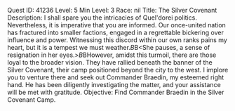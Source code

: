 Quest ID: 41236
Level: 5
Min Level: 3
Race: nil
Title: The Silver Covenant
Description: I shall spare you the intricacies of Quel'dorei politics. Nevertheless, it is imperative that you are informed. Our once-united nation has fractured into smaller factions, engaged in a regrettable bickering over influence and power. Witnessing this discord within our own ranks pains my heart, but it is a tempest we must weather.$B$B<She pauses, a sense of resignation in her eyes.>$B$BHowever, amidst this turmoil, there are those loyal to the broader vision. They have rallied beneath the banner of the Silver Covenant, their camp positioned beyond the city to the west. I implore you to venture there and seek out Commander Braedin, my esteemed right hand. He has been diligently investigating the matter, and your assistance will be met with gratitude.
Objective: Find Commander Braedin in the Silver Covenant Camp.
